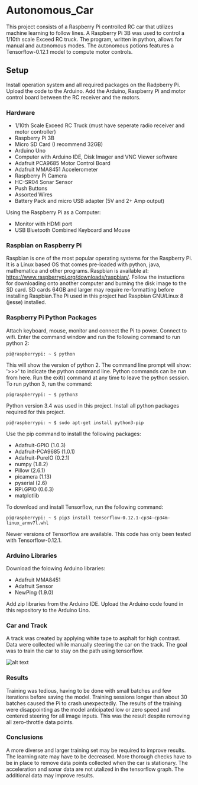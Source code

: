 # Autonomous_Car
This project consists of a Raspberry Pi controlled RC car that utilizes machine learning to follow lines. A Raspberry Pi 3B was used to control a 1/10th scale Exceed RC truck. The program, written in python, allows for manual and autonomous modes. The autonomous potions features a Tensorflow-0.12.1 model to compute motor controls.
## Setup
Install operation system and all required packages on the Radpberry Pi. Upload the code to the Arduino. Add the Arduino, Raspberry Pi and motor control board between the RC receiver and the motors.
### Hardware
 * 1/10th Scale Exceed RC Truck (must have seperate radio receiver and motor controller)
 * Raspberry Pi 3B
 * Micro SD Card (I recommend 32GB)
 * Arduino Uno
 * Computer with Arduino IDE, Disk Imager and VNC Viewer software
 * Adafruit PCA9685 Motor Control Board
 * Adafruit MMA8451 Accelerometer
 * Raspberry Pi Camera
 * HC-SR04 Sonar Sensor
 * Push Buttons
 * Assorted Wires
 * Battery Pack and micro USB adapter (5V and 2+ Amp output)
 
 Using the Raspberry Pi as a Computer:
 * Monitor with HDMI port
 * USB Bluetooth Combined Keyboard and Mouse
 
 ### Raspbian on Raspberry Pi
 Raspbian is one of the most popular operating systems for the Raspberry Pi. It is a Linux based OS that comes pre-loaded with python, java, mathematica and other programs. Raspbian is available at: https://www.raspberrypi.org/downloads/raspbian/. Follow the instuctions for downloading onto another computer and burning the disk image to the SD card. SD cards 64GB and larger may require re-formatting before installing Raspbian.The Pi used in this project had Raspbian GNU/Linux 8 (jesse) installed. 
 
 ### Raspberry Pi Python Packages
 Attach keyboard, mouse, monitor and connect the Pi to power. Connect to wifi. Enter the command window and run the following command to run python 2:
 ```
 pi@raspberrypi: ~ $ python
 ```
 This will show the version of python 2. The command line prompt will show: '>>>' to indicate the python command line. Python commands can be run from here. Run the exit() command at any time to leave the python session. To run python 3, run the command:
  ```
 pi@raspberrypi: ~ $ python3
 ```
 Python version 3.4 was used in this project. Install all python packages required for this project.
 ```
 pi@raspberrypi: ~ $ sudo apt-get install python3-pip
 ```
 Use the pip command to install the following packages:
 * Adafruit-GPIO (1.0.3)
 * Adafruit-PCA9685 (1.0.1)
 * Adafruit-PureIO (0.2.1)
 * numpy (1.8.2)
 * Pillow (2.6.1)
 * picamera (1.13)
 * pyserial (2.6)
 * RPi.GPIO (0.6.3)
 * matplotlib

To download and install Tensorflow, run the following command:
 ```
 pi@raspberrypi: ~ $ pip3 install tensorflow-0.12.1-cp34-cp34m-linux_armv7l.whl
 ```
 Newer versions of Tensorflow are available. This code has only been tested with Tensorflow-0.12.1.
 
 ### Arduino Libraries
 Download the folowing Arduino libraries:
  * Adafruit MMA8451
  * Adafruit Sensor
  * NewPing (1.9.0)
  
 Add zip libraries from the Arduino IDE. Upload the Arduino code found in this repository to the Arduino Uno.
  
 ### Car and Track
 A track was created by applying white tape to asphalt for high contrast. Data were collected while manually steering the car on the track. The goal was to train the car to stay on the path using tensorflow.
 
 ![alt text](https://github.com/JakeSigwart/Autonomous_Car/blob/master/20180720_115619%5B1%5D.jpg)
 
 ### Results
 Training was tedious, having to be done with small batches and few iterations before saving the model. Training sessions longer than about 30 batches caused the Pi to crash unexpectedly. The results of the training were disappointing as the model anticipated low or zero speed and centered steering for all image inputs. This was the result despite removing all zero-throttle data points.
 
 ### Conclusions
 A more diverse and larger training set may be required to improve results. The learning rate may have to be decreased. More thorough checks have to be in place to remove data points collected when the car is stationary. The acceleration and sonar data are not utalized in the tensorflow graph. The additional data may improve results.

